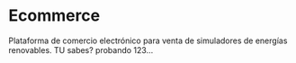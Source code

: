 # Ecommerce
Plataforma de comercio electrónico para venta de simuladores de energías renovables.
TU sabes?
probando 123...
